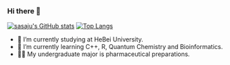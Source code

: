 ### Hi there 👋
[![sasaju's GitHub stats](https://readmestats.999857.xyz/api?username=sasaju)](https://github.com/anuraghazra/github-readme-stats)
[![Top Langs](https://readmestats.999857.xyz/api/top-langs/?username=sasaju&layout=compact)](https://github.com/anuraghazra/github-readme-stats)

- 🔭 I’m currently studying at HeBei University.
- 🌱 I’m currently learning C++, R, Quantum Chemistry and Bioinformatics.
- 🧑‍🎓 My undergraduate major is pharmaceutical preparations.
